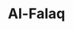 ---
title: "Al-Falaq"
arabic: "الفلق"
no: 113
arabic_no: ١١٣
ayah: 5
prev: al-ikhlas
next: an-nas
---